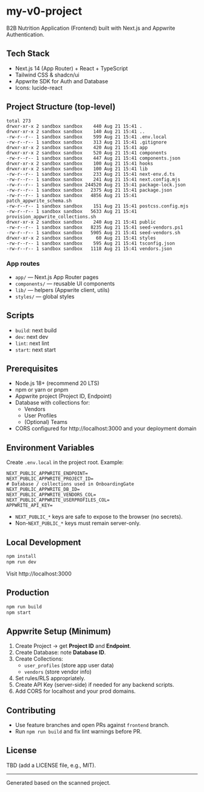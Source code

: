 # my-v0-project

B2B Nutrition Application (Frontend) built with Next.js and Appwrite Authentication.

## Tech Stack
- Next.js 14 (App Router) + React + TypeScript
- Tailwind CSS & shadcn/ui
- Appwrite SDK for Auth and Database
- Icons: lucide-react

## Project Structure (top-level)
```
total 273
drwxr-xr-x 2 sandbox sandbox    440 Aug 21 15:41 .
drwxr-xr-x 2 sandbox sandbox    140 Aug 21 15:41 ..
-rw-r--r-- 1 sandbox sandbox    599 Aug 21 15:41 .env.local
-rw-r--r-- 1 sandbox sandbox    313 Aug 21 15:41 .gitignore
drwxr-xr-x 2 sandbox sandbox    420 Aug 21 15:41 app
drwxr-xr-x 2 sandbox sandbox    520 Aug 21 15:41 components
-rw-r--r-- 1 sandbox sandbox    447 Aug 21 15:41 components.json
drwxr-xr-x 2 sandbox sandbox    100 Aug 21 15:41 hooks
drwxr-xr-x 2 sandbox sandbox    100 Aug 21 15:41 lib
-rw-r--r-- 1 sandbox sandbox    233 Aug 21 15:41 next-env.d.ts
-rw-r--r-- 1 sandbox sandbox    241 Aug 21 15:41 next.config.mjs
-rw-r--r-- 1 sandbox sandbox 244520 Aug 21 15:41 package-lock.json
-rw-r--r-- 1 sandbox sandbox   2375 Aug 21 15:41 package.json
-rw-r--r-- 1 sandbox sandbox   4856 Aug 21 15:41 patch_appwrite_schema.sh
-rw-r--r-- 1 sandbox sandbox    151 Aug 21 15:41 postcss.config.mjs
-rw-r--r-- 1 sandbox sandbox   5633 Aug 21 15:41 provision_appwrite_collections.sh
drwxr-xr-x 2 sandbox sandbox    240 Aug 21 15:41 public
-rw-r--r-- 1 sandbox sandbox   8235 Aug 21 15:41 seed-vendors.ps1
-rw-r--r-- 1 sandbox sandbox   5905 Aug 21 15:41 seed-vendors.sh
drwxr-xr-x 2 sandbox sandbox     60 Aug 21 15:41 styles
-rw-r--r-- 1 sandbox sandbox    595 Aug 21 15:41 tsconfig.json
-rw-r--r-- 1 sandbox sandbox   1118 Aug 21 15:41 vendors.json
```

### App routes
- `app/` — Next.js App Router pages
- `components/` — reusable UI components
- `lib/` — helpers (Appwrite client, utils)
- `styles/` — global styles

## Scripts
- `build`: next build
- `dev`: next dev
- `lint`: next lint
- `start`: next start

## Prerequisites
- Node.js 18+ (recommend 20 LTS)
- npm or yarn or pnpm
- Appwrite project (Project ID, Endpoint)
- Database with collections for:
  - Vendors
  - User Profiles
  - (Optional) Teams
- CORS configured for http://localhost:3000 and your deployment domain

## Environment Variables
Create `.env.local` in the project root. Example:
```
NEXT_PUBLIC_APPWRITE_ENDPOINT=
NEXT_PUBLIC_APPWRITE_PROJECT_ID=
# Database / collections used in OnboardingGate
NEXT_PUBLIC_APPWRITE_DB_ID=
NEXT_PUBLIC_APPWRITE_VENDORS_COL=
NEXT_PUBLIC_APPWRITE_USERPROFILES_COL=
APPWRITE_API_KEY=
```

- `NEXT_PUBLIC_*` keys are safe to expose to the browser (no secrets).
- Non-`NEXT_PUBLIC_*` keys must remain server-only.

## Local Development
```bash
npm install
npm run dev
```
Visit http://localhost:3000

## Production
```bash
npm run build
npm start
```

## Appwrite Setup (Minimum)
1. Create Project → get **Project ID** and **Endpoint**.
2. Create Database: note **Database ID**.
3. Create Collections:
   - `user_profiles` (store app user data)
   - `vendors` (store vendor info)
4. Set rules/RLS appropriately.
5. Create API Key (server-side) if needed for any backend scripts.
6. Add CORS for localhost and your prod domains.

## Contributing
- Use feature branches and open PRs against `frontend` branch.
- Run `npm run build` and fix lint warnings before PR.

## License
TBD (add a LICENSE file, e.g., MIT).

---
Generated based on the scanned project.
